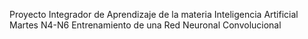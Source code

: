 Proyecto Integrador de Aprendizaje de la materia Inteligencia Artificial
Martes N4-N6
Entrenamiento de una Red Neuronal Convolucional
